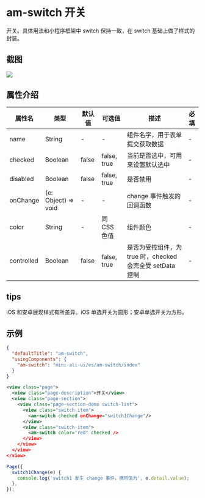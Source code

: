 # am-switch 开关

开关。具体用法和小程序框架中 switch 保持一致，在 switch 基础上做了样式的封装。


## 截图
<img src="https://gw.alipayobjects.com/mdn/rms_a02d41/afts/img/A*O6T9QJCWXxoAAAAAAAAAAABkARQnAQ" />

## 属性介绍
| 属性名 | 类型 | 默认值 | 可选值 | 描述 | 必填 |
| ---- | ---- | ---- | ---- | ---- | ---- |
| name | String | - | - | 组件名字，用于表单提交获取数据 | - |
| checked | Boolean | false | false, true | 当前是否选中，可用来设置默认选中 | - |
| disabled | Boolean | false | false, true | 是否禁用 | - |
| onChange | (e: Object) => void | - | - | change 事件触发的回调函数 | - |
| color | String | - | 同 CSS 色值 | 组件颜色 | - |
| controlled | Boolean | false | false, true| 是否为受控组件，为 true 时，checked 会完全受 setData 控制	| - |

## tips
iOS 和安卓展现样式有所差异。iOS 单选开关为圆形；安卓单选开关为方形。
## 示例

```json
{
  "defaultTitle": "am-switch",
  "usingComponents": {
    "am-switch": "mini-ali-ui/es/am-switch/index"
  }
}
```

```xml
<view class="page">
  <view class="page-description">开关</view>
  <view class="page-section">
    <view class="page-section-demo switch-list">
      <view class="switch-item">
        <am-switch checked onChange="switch1Change"/>
      </view>
      <view class="switch-item">
        <am-switch color="red" checked />
      </view>
    </view>
  </view>
</view>
```
```javascript
Page({
  switch1Change(e) {
    console.log('switch1 发生 change 事件，携带值为', e.detail.value);
  },
});
```